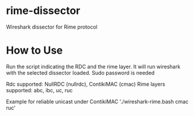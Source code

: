 rime-dissector
==============

Wireshark dissector for Rime protocol

How to Use
==========

Run the script indicating the RDC and the rime layer.
It will run wireshark with the selected dissector loaded.
Sudo password is needed

Rdc supported: NullRDC (nullrdc), ContikiMAC (cmac)
Rime layers supported: abc, ibc, uc, ruc

Example for reliable unicast under ContikiMAC
    './wireshark-rime.bash cmac ruc'
